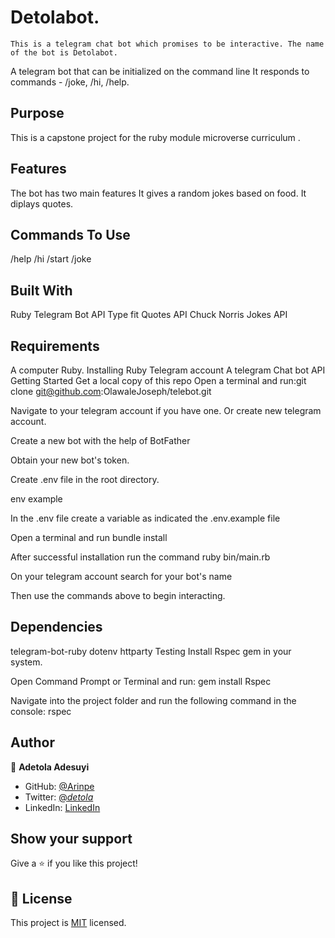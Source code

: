 # Detolabot.

    This is a telegram chat bot which promises to be interactive. The name of the bot is Detolabot.
A telegram bot that can be initialized on the command line It responds to commands -  /joke, /hi, /help.

## Purpose
This is a capstone project for the ruby module microverse curriculum .

## Features
The bot has two main features
It gives a random jokes based on food.
It diplays quotes.

## Commands To Use
/help
/hi
/start
/joke

## Built With
Ruby
Telegram Bot API
Type fit Quotes API
Chuck Norris Jokes API

## Requirements
A computer
Ruby. Installing Ruby
Telegram account
A telegram Chat bot API
Getting Started
Get a local copy of this repo Open a terminal and run:git clone git@github.com:OlawaleJoseph/telebot.git

Navigate to your telegram account if you have one. Or create new telegram account.

Create a new bot with the help of BotFather

Obtain your new bot's token.

Create .env file in the root directory.

env example

In the .env file create a variable as indicated the .env.example file

Open a terminal and run bundle install

After successful installation run the command ruby bin/main.rb

On your telegram account search for your bot's name

Then use the commands above to begin interacting.

## Dependencies
telegram-bot-ruby
dotenv
httparty
Testing
Install Rspec gem in your system.

Open Command Prompt or Terminal and run: gem install Rspec

Navigate into the project folder and run the following command in the console: rspec

## Author

👤 **Adetola Adesuyi**

- GitHub: [@Arinpe](https://github.com/Arinpe)
- Twitter: [@_detola_](https://twitter.com/_detola_)
- LinkedIn: [LinkedIn](https://www.linkedin.com/in/aadetola/)

## Show your support

Give a ⭐️ if you like this project!

## 📝 License

This project is [MIT](LICENSE) licensed.
